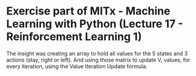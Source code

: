 # Exercise part of MITx - Machine Learning with Python (Lecture 17 - Reinforcement Learning 1)

The insight was creating an array to hold all values for the 5 states and 3 actions (stay, right or left).
And using those matrix to update V, values, for every iteration, using the Value Iteration Update formula.
 
